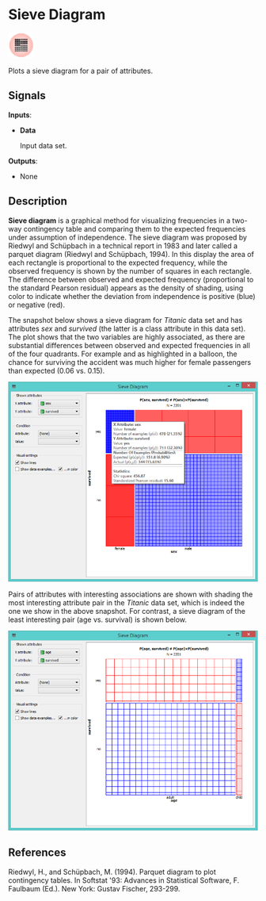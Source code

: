 Sieve Diagram
=============

![image](icons/sieve-diagram.png)

Plots a sieve diagram for a pair of attributes.

Signals
-------

**Inputs**:

- **Data**

  Input data set.

**Outputs**:

- None

Description
-----------

**Sieve diagram** is a graphical method for visualizing frequencies in
a two-way contingency table and comparing them to the expected
frequencies under assumption of independence. The sieve diagram was
proposed by Riedwyl and Schüpbach in a technical report in 1983 and
later called a parquet diagram (Riedwyl and Schüpbach, 1994). In this display the
area of each rectangle is proportional to the expected frequency, while the
observed frequency is shown by the number of squares in each rectangle.
The difference between observed and expected frequency (proportional to
the standard Pearson residual) appears as the density of shading, using
color to indicate whether the deviation from independence is positive
(blue) or negative (red).

The snapshot below shows a sieve diagram for *Titanic* data set and has
attributes *sex* and *survived* (the latter is a class attribute in
this data set). The plot shows that the two variables are highly
associated, as there are substantial differences between observed and
expected frequencies in all of the four quadrants. For example and as
highlighted in a balloon, the chance for surviving the accident was much higher
for female passengers than expected (0.06 vs. 0.15).

![image](images/SieveDiagram-Titanic.png)

Pairs of attributes with interesting associations are shown with shading 
the most interesting attribute pair in the *Titanic* data set, which is
indeed the one we show in the above snapshot. For contrast, a sieve
diagram of the least interesting pair (age vs. survival) is shown below.

![image](images/SieveDiagram-Titanic-age-survived.png)

References
----------

Riedwyl, H., and Schüpbach, M. (1994). Parquet diagram to plot contingency tables. In Softstat '93: Advances in Statistical Software, F. Faulbaum (Ed.). New York: Gustav Fischer, 293-299.

